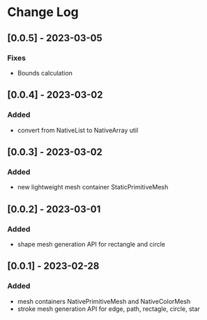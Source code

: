 # Change Log

## [0.0.5] - 2023-03-05

### Fixes

- Bounds calculation

## [0.0.4] - 2023-03-02

### Added

- convert from NativeList to NativeArray util

## [0.0.3] - 2023-03-02

### Added

- new lightweight mesh container StaticPrimitiveMesh 

## [0.0.2] - 2023-03-01

### Added

- shape mesh generation API for rectangle and circle

## [0.0.1] - 2023-02-28

### Added

- mesh containers NativePrimitiveMesh and NativeColorMesh
- stroke mesh generation API for edge, path, rectagle, circle, star
